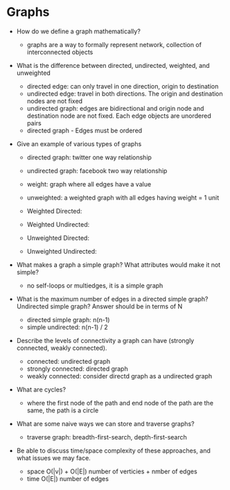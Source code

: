 # Graphs 

- How do we define a graph mathematically?
  - graphs are a way to formally represent network, collection of interconnected objects 

- What is the difference between directed, undirected, weighted, and unweighted 
  - directed edge: can only travel in one direction, origin to destination
  - undirected edge: travel in both directions. The origin and destination nodes are not fixed 
  - undirected graph: edges are bidirectional and origin node and destination node are not fixed. Each edge objects are unordered pairs 
  - directed graph - Edges must be ordered 

- Give an example of various types of graphs 
  - directed graph: twitter one way relationship 
  - undirected graph: facebook two way relationship
  - weight: graph where all edges have a value 
  - unweighted: a weighted graph with all edges having weight = 1 unit 

  - Weighted Directed: 

  - Weighted Undirected: 

  - Unweighted Directed: 

  - Unweighted Undirected:

- What makes a graph a simple graph? What attributes would make it not simple?
  - no self-loops or multiedges, it is a simple graph 


- What is the maximum number of edges in a directed simple graph? Undirected simple graph? Answer should be in terms of N
  - directed simple graph: n(n-1)
  - simple undirected: n(n-1) / 2 

- Describe the levels of connectivity a graph can have (strongly connected, weakly connected).

  - connected: undirected graph 
  - strongly connected: directed graph 
  - weakly connected: consider directd graph as a undirected graph 

- What are cycles?
  - where the first node of the path and end node of the path are the same, the path is a circle 

- What are some naive ways we can store and traverse graphs? 
  - traverse graph: breadth-first-search, depth-first-search 

- Be able to discuss time/space complexity of these approaches, and what issues we may face.
  - space O(|v|) + O(|E|) number of verticies + nmber of edges 
  - time O(|E|) number of edges 